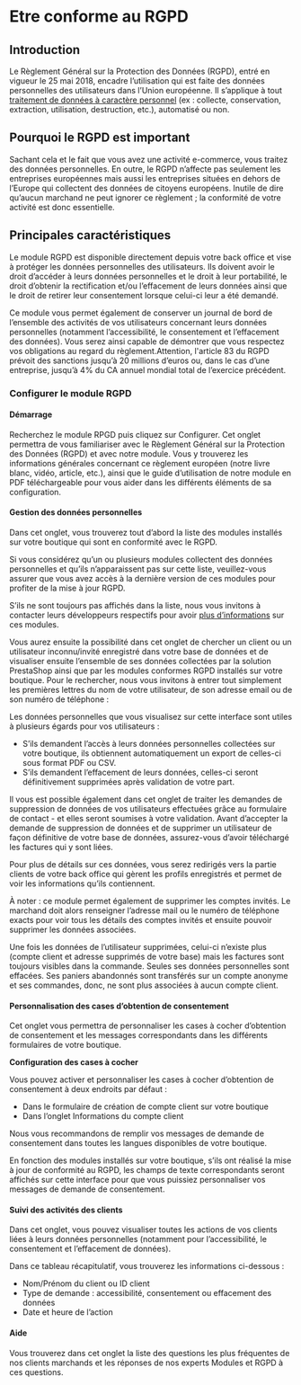# Etre conforme au RGPD

## Introduction <a id="EtreconformeauRGPD-Introduction"></a>

Le Règlement Général sur la Protection des Données \(RGPD\), entré en vigueur le 25 mai 2018, encadre l’utilisation qui est faite des données personnelles des utilisateurs dans l’Union européenne. Il s’applique à tout [traitement de données à caractère personnel](https://addons.prestashop.com/fr/modules-prestashop-gratuits/31944-livre-blanc-rgpd.html) \(ex : collecte, conservation, extraction, utilisation, destruction, etc.\), automatisé ou non.

## Pourquoi le RGPD est important <a id="EtreconformeauRGPD-PourquoileRGPDestimportant"></a>

Sachant cela et le fait que vous avez une activité e-commerce, vous traitez des données personnelles. En outre, le RGPD n’affecte pas seulement les entreprises européennes mais aussi les entreprises situées en dehors de l’Europe qui collectent des données de citoyens européens. Inutile de dire qu’aucun marchand ne peut ignorer ce règlement ; la conformité de votre activité est donc essentielle.

##  Principales caractéristiques <a id="EtreconformeauRGPD-Principalescaract&#xE9;ristiques"></a>

Le module RGPD est disponible directement depuis votre back office et vise à protéger les données personnelles des utilisateurs. Ils doivent avoir le droit d’accéder à leurs données personnelles et le droit à leur portabilité, le droit d’obtenir la rectification et/ou l’effacement de leurs données ainsi que le droit de retirer leur consentement lorsque celui-ci leur a été demandé.

Ce module vous permet également de conserver un journal de bord de l’ensemble des activités de vos utilisateurs concernant leurs données personnelles \(notamment l’accessibilité, le consentement et l’effacement des données\). Vous serez ainsi capable de démontrer que vous respectez vos obligations au regard du règlement.Attention, l'article 83 du RGPD prévoit des sanctions jusqu’à 20 millions d’euros ou, dans le cas d’une entreprise, jusqu’à 4% du CA annuel mondial total de l’exercice précédent.

### Configurer le module RGPD <a id="EtreconformeauRGPD-ConfigurerlemoduleRGPD"></a>

#### Démarrage <a id="EtreconformeauRGPD-D&#xE9;marrage"></a>

Recherchez le module RPGD puis cliquez sur Configurer. Cet onglet permettra de vous familiariser avec le Règlement Général sur la Protection des Données \(RGPD\) et avec notre module. Vous y trouverez les informations générales concernant ce règlement européen \(notre livre blanc, vidéo, article, etc.\), ainsi que le guide d’utilisation de notre module en PDF téléchargeable pour vous aider dans les différents éléments de sa configuration.

#### Gestion des données personnelles <a id="EtreconformeauRGPD-Gestiondesdonn&#xE9;espersonnelles"></a>

Dans cet onglet, vous trouverez tout d’abord la liste des modules installés sur votre boutique qui sont en conformité avec le RGPD.

Si vous considérez qu’un ou plusieurs modules collectent des données personnelles et qu’ils n’apparaissent pas sur cette liste, veuillez-vous assurer que vous avez accès à la dernière version de ces modules pour profiter de la mise à jour RGPD.

S’ils ne sont toujours pas affichés dans la liste, nous vous invitons à contacter leurs développeurs respectifs pour avoir [plus d’informations](http://build.prestashop.com/howtos/module/how-to-make-your-module-compliant-with-prestashop-official-gdpr-compliance-module) sur ces modules.

Vous aurez ensuite la possibilité dans cet onglet de chercher un client ou un utilisateur inconnu/invité enregistré dans votre base de données et de visualiser ensuite l’ensemble de ses données collectées par la solution PrestaShop ainsi que par les modules conformes RGPD installés sur votre boutique. Pour le rechercher, nous vous invitons à entrer tout simplement les premières lettres du nom de votre utilisateur, de son adresse email ou de son numéro de téléphone :

Les données personnelles que vous visualisez sur cette interface sont utiles à plusieurs égards pour vos utilisateurs :

* S’ils demandent l’accès à leurs données personnelles collectées sur votre boutique, ils obtiennent automatiquement un export de celles-ci sous format PDF ou CSV.
* S’ils demandent l’effacement de leurs données, celles-ci seront définitivement supprimées après validation de votre part.

Il vous est possible également dans cet onglet de traiter les demandes de suppression de données de vos utilisateurs effectuées grâce au formulaire de contact - et elles seront soumises à votre validation. Avant d’accepter la demande de suppression de données et de supprimer un utilisateur de façon définitive de votre base de données, assurez-vous d’avoir téléchargé les factures qui y sont liées.

Pour plus de détails sur ces données, vous serez redirigés vers la partie clients de votre back office qui gèrent les profils enregistrés et permet de voir les informations qu’ils contiennent.

À noter : ce module permet également de supprimer les comptes invités. Le marchand doit alors renseigner l’adresse mail ou le numéro de téléphone exacts pour voir tous les détails des comptes invités et ensuite pouvoir supprimer les données associées.

Une fois les données de l’utilisateur supprimées, celui-ci n’existe plus \(compte client et adresse supprimés de votre base\) mais les factures sont toujours visibles dans la commande. Seules ses données personnelles sont effacées. Ses paniers abandonnés sont transférés sur un compte anonyme et ses commandes, donc, ne sont plus associées à aucun compte client.

#### Personnalisation des cases d’obtention de consentement <a id="EtreconformeauRGPD-Personnalisationdescasesd&#x2019;obtentiondeconsentement"></a>

Cet onglet vous permettra de personnaliser les cases à cocher d’obtention de consentement et les messages correspondants dans les différents formulaires de votre boutique.

**Configuration des cases à cocher**

Vous pouvez activer et personnaliser les cases à cocher d’obtention de consentement à deux endroits par défaut :

* Dans le formulaire de création de compte client sur votre boutique
* Dans l’onglet Informations du compte client

Nous vous recommandons de remplir vos messages de demande de consentement dans toutes les langues disponibles de votre boutique.

En fonction des modules installés sur votre boutique, s’ils ont réalisé la mise à jour de conformité au RGPD, les champs de texte correspondants seront affichés sur cette interface pour que vous puissiez personnaliser vos messages de demande de consentement.

#### Suivi des activités des clients <a id="EtreconformeauRGPD-Suividesactivit&#xE9;sdesclients"></a>

Dans cet onglet, vous pouvez visualiser toutes les actions de vos clients liées à leurs données personnelles \(notamment pour l’accessibilité, le consentement et l’effacement de données\).

Dans ce tableau récapitulatif, vous trouverez les informations ci-dessous :

*  Nom/Prénom du client ou ID client
* Type de demande : accessibilité, consentement ou effacement des données
* Date et heure de l’action

#### Aide <a id="EtreconformeauRGPD-Aide"></a>

Vous trouverez dans cet onglet la liste des questions les plus fréquentes de nos clients marchands et les réponses de nos experts Modules et RGPD à ces questions.

